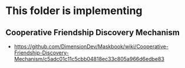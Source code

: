 # This folder is implementing

## Cooperative Friendship Discovery Mechanism

-   https://github.com/DimensionDev/Maskbook/wiki/Cooperative-Friendship-Discovery-Mechanism/c5adc01c11c5cbb04818ec33c805a966d6edbe83

<!-- ## UserGroup Membership Certificate

-   https://github.com/DimensionDev/Maskbook/wiki/UserGroup-Membership-Certificate/52ebafd7743adc6a5dfc8a0491f7926beecf8a6d -->
